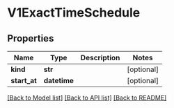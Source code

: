 # V1ExactTimeSchedule

## Properties
Name | Type | Description | Notes
------------ | ------------- | ------------- | -------------
**kind** | **str** |  | [optional] 
**start_at** | **datetime** |  | [optional] 

[[Back to Model list]](../README.md#documentation-for-models) [[Back to API list]](../README.md#documentation-for-api-endpoints) [[Back to README]](../README.md)


